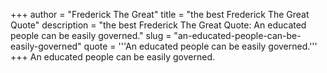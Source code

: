 +++
author = "Frederick The Great"
title = "the best Frederick The Great Quote"
description = "the best Frederick The Great Quote: An educated people can be easily governed."
slug = "an-educated-people-can-be-easily-governed"
quote = '''An educated people can be easily governed.'''
+++
An educated people can be easily governed.
